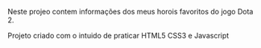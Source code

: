 Neste projeo contem informações dos meus horois favoritos do jogo Dota 2.

Projeto criado com o intuido de praticar HTML5 CSS3 e Javascript
